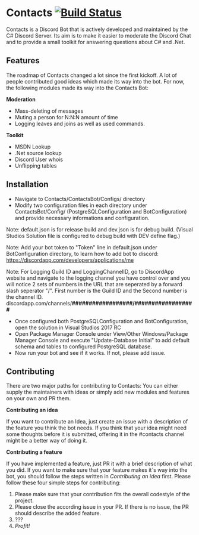 # Contacts [![Build Status](https://travis-ci.org/discord-csharp/Contacts.svg?branch=dev)](https://travis-ci.org/discord-csharp/Contacts)

Contacts is a Discord Bot that is actively developed and maintained by the C# Discord Server. Its aim is to make it easier to moderate the Discord Chat and to provide a small toolkit for answering questions about C# and .Net.

## Features

The roadmap of Contacts changed a lot since the first kickoff. A lot of people contributed good ideas which made its way into the bot. For now, the following modules made its way into the Contacts Bot:

**Moderation**

- Mass-deleting of messages
- Muting a person for N:N:N amount of time
- Logging leaves and joins as well as used commands.


**Toolkit**

- MSDN Lookup
- .Net source lookup
- Discord User whois
- Unflipping tables

## Installation
 - Navigate to Contacts/ContactsBot/Configs/ directory
 - Modify two configuration files in each directory under ContactsBot/Config/ (PostgreSQLConfiguration and BotConfiguration) and provide necessary informations and configuration.
 
 Note: default.json is for release build and dev.json is for debug build. (Visual Studios Solution file is configured to debug build with DEV define flag.)
 
 Note: Add your bot token to "Token" line in default.json under BotConfiguration directory, to learn how to add bot to discord: https://discordapp.com/developers/applications/me
 
 Note: For Logging Guild ID and LoggingChannelID, go to DiscordApp website and navigate to the logging channel you have control over and you will notice 2 sets of numbers in the URL that are seperated by a forward slash seperator "/". First number is the Guild ID and the Second number is the channel ID. discordapp.com/channels/**##################/##################**
 
 - Once configured both PostgreSQLConfiguration and BotConfiguration, open the solution in Visual Studios 2017 RC
 - Open Package Manager Console under View/Other Windows/Package Manager Console and execute "Update-Database Initial" to add default schema and tables to configured PostgreSQL database.
 - Now run your bot and see if it works. If not, please add issue.
 
## Contributing

There are two major paths for contributing to Contacts: You can either supply the maintainers with ideas or simply add new modules and features on your own and PR them. 

**Contributing an idea**

If you want to contribute an Idea, just create an issue with a description of the feature you think the bot needs. If you think that your idea might need some thoughts before it is submitted, offering it in the #contacts channel might be a better way of doing it.

**Contributing a feature**

If you have implemented a feature, just PR it with a brief description of what you did. If you want to make sure that your feature makes it´s way into the bot, you should follow the steps written in *Contributing an idea* first. Please follow these four simple steps for contributing:

1. Please make sure that your contribution fits the overall codestyle of the project.
2. Please close the according issue in your PR. If there is no issue, the PR should describe the added feature.
3. ???
4. _Profit!_
